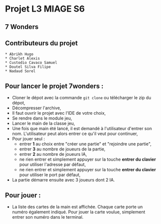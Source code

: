 # Projet L3 MIAGE S6

## 7 Wonders

## Contributeurs du projet

    * Abrikh Hugo
    * Charlet Alexis
    * Custodio Cavaco Samuel
    * Doutel Silva Filipe
    * Nadaud Sorel

## Pour lancer le projet 7wonders :

- Cloner le dépot avec la commande `git clone` ou télécharger le zip du dépot,
- Décompresser l'archive,
- Il faut ouvrir le projet avec l'IDE de votre choix,
- Se rendre dans le module jeu,
- Lancer le main de la classe jeu,
- Une fois que main été lancé, il est demandé à l'utilisateur d'entrer son nom. L'utilisateur peut alors entrer ce qu'il veut pour continuer,
- Pour jouer seul :
     - entrer **1** au choix entre "créer une partie" et "rejoindre une partie",
     - entrer **3** au nombre de joueurs de la partie,
     - entrer **2** au nombre de joueurs IA,
     - ne rien entrer et simplement appuyer sur la touche **entrer du clavier** pour utiliser l'adresse par défaut,
     - ne rien entrer et simplement appuyer sur la touche **entrer du clavier** pour utiliser le port par défaut,
 - La partie démarre ensuite avec 3 joueurs dont 2 IA.
 
 ## Pour jouer :
 
 - La liste des cartes de la main est affichée. Chaque carte porte un numéro également indiqué. Pour jouer la carte voulue, simplement entrer son numéro dans le terminal.

